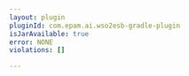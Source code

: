 ```yaml
---
layout: plugin
pluginId: com.epam.ai.wso2esb-gradle-plugin
isJarAvailable: true
error: NONE
violations: []

---
```

